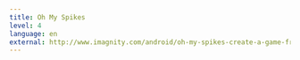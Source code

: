 ```yaml
---
title: Oh My Spikes
level: 4
language: en
external: http://www.imagnity.com/android/oh-my-spikes-create-a-game-from-scratch-using-app-inventor/
---
```

